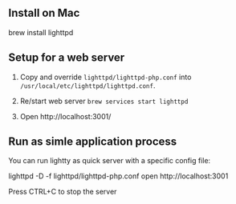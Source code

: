 ## Install on Mac

  brew install lighttpd

## Setup for a web server

1. Copy and override `lighttpd/lighttpd-php.conf` into `/usr/local/etc/lighttpd/lighttpd.conf`.

2. Re/start web server `brew services start lighttpd`

3. Open http://localhost:3001/

## Run as simle application process

You can run lightty as quick server with a specific config file:

  lighttpd -D -f lighttpd/lighttpd-php.conf
  open http://localhost:3001

Press CTRL+C to stop the server
